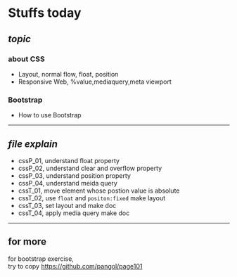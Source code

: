 # Stuffs today
## *topic*
### about CSS
   - Layout, normal flow, float, position
   - Responsive Web, %value,mediaquery,meta viewport
   
### Bootstrap
   - How to use Bootstrap

---
## *file explain*   
- cssP_01, understand float property
- cssP_02, understand clear and overflow property
- cssP_03, understand position property
- cssP_04, understand meida query
- cssT_01, move element whose postion value is absolute
- cssT_02, use ```float``` and ```positon:fixed``` make layout
- cssT_03, set layout and make doc
- cssT_04, apply media query make doc

---
## for more

for bootstrap exercise,   
try to copy
https://github.com/pangol/page101